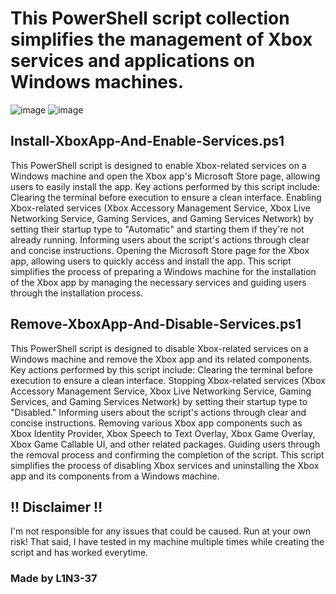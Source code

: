 # This PowerShell script collection simplifies the management of Xbox services and applications on Windows machines.

![image](https://github.com/L1N3-37/Add-Remove-Xbox-Powershell/assets/44227327/ff06c2eb-9554-4adb-88ba-c71fc4ce2e95)
![image](https://github.com/L1N3-37/Add-Remove-Xbox-Powershell/assets/44227327/7fbc655b-a5ab-4964-8fd4-be8380bfef4e)

## Install-XboxApp-And-Enable-Services.ps1
  
This PowerShell script is designed to enable Xbox-related services on a Windows machine and open the Xbox app's Microsoft Store page, allowing users to easily install the app. Key actions performed by this script include:
Clearing the terminal before execution to ensure a clean interface.
Enabling Xbox-related services (Xbox Accessory Management Service, Xbox Live Networking Service, Gaming Services, and Gaming Services Network) by setting their startup type to "Automatic" and starting them if they're not already running.
Informing users about the script's actions through clear and concise instructions.
Opening the Microsoft Store page for the Xbox app, allowing users to quickly access and install the app.
This script simplifies the process of preparing a Windows machine for the installation of the Xbox app by managing the necessary services and guiding users through the installation process.

## Remove-XboxApp-And-Disable-Services.ps1
  
This PowerShell script is designed to disable Xbox-related services on a Windows machine and remove the Xbox app and its related components. Key actions performed by this script include:
Clearing the terminal before execution to ensure a clean interface.
Stopping Xbox-related services (Xbox Accessory Management Service, Xbox Live Networking Service, Gaming Services, and Gaming Services Network) by setting their startup type to "Disabled."
Informing users about the script's actions through clear and concise instructions.
Removing various Xbox app components such as Xbox Identity Provider, Xbox Speech to Text Overlay, Xbox Game Overlay, Xbox Game Callable UI, and other related packages.
Guiding users through the removal process and confirming the completion of the script.
This script simplifies the process of disabling Xbox services and uninstalling the Xbox app and its components from a Windows machine.

## !! Disclaimer !! 
I'm not responsible for any issues that could be caused. Run at your own risk!
That said, I have tested in my machine multiple times while creating the script and has worked everytime.

### Made by L1N3-37

